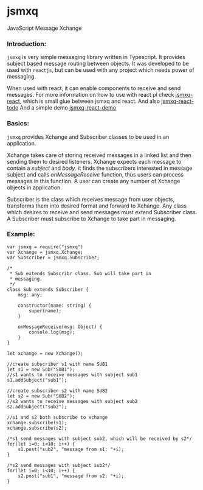 # jsmxq
JavaScript Message Xchange

### Introduction:
`jsmxq` is very simple messaging library written in Typescript. It provides subject based message routing between objects. It was developed to be used with `reactjs`, but can be used with any project which needs power of messaging.

When used with react, it can enable components to receive and send messages. For more information on how to use with react pl check [jsmxq-react](https://github.com/ladder-b/jsmxq-react/), which is small glue between jsmxq and react.
And also [jsmxq-react-todo](https://github.com/ladder-b/jsmxq-react-todo/)
And a simple demo [jsmxq-react-demo](https://github.com/ladder-b/jsmxq-react-demo)

### Basics:
`jsmxq` provides Xchange and Subscriber classes to be used in an application.

Xchange takes care of storing received messages in a linked list and then sending them to desired listeners.
Xchange expects each message to contain a *subject* and *body*. it finds the subscribers interested in message subject and calls *onMessageReceive* function, thus users can process messages in this function. A user can create any number of Xchange objects in application.

Subscriber is the class which receives message from user objects, transforms them into desired format and forward to Xchange. Any class which desires to receive and send messages must extend Subscriber class. A Subscriber must subscribe to Xchange to take part in messaging.

### Example:
```
var jsmxq = require("jsmxq")
var Xchange = jsmxq.Xchange;
var Subscriber = jsmxq.Subscriber;

/*
 * Sub extends Subscribr class. Sub will take part in
 * messaging.
 */
class Sub extends Subscriber {
    msg: any;

    constructor(name: string) {
        super(name);
    }

    onMessageReceive(msg: Object) {
        console.log(msg);
    }
}

let xchange = new Xchange();

//create subscriber s1 with name SUB1
let s1 = new Sub("SUB1");
//s1 wants to receive messages with subject sub1
s1.addSubject("sub1");

//create subscriber s2 with name SUB2
let s2 = new Sub("SUB2");
//s2 wants to receive messages with subject sub2
s2.addSubject("sub2");

//s1 and s2 both subscribe to xchange
xchange.subscribe(s1);
xchange.subscribe(s2);

/*s1 send messages with subject sub2, which will be received by s2*/
for(let i=0; i<10; i++) {
    s1.post("sub2", "message from s1: "+i);
}

/*s2 send messages with subject sub2*/
for(let i=0; i<10; i++) {
    s2.post("sub1", "message from s2: "+i);
}

```
